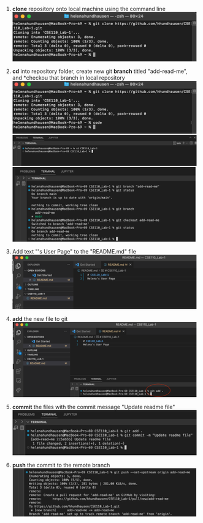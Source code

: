 1. **clone** repository onto local machine using the command line 
![](stepone.png)

2. **cd** into repository folder, create new git **branch** titled "add-read-me", and *checkou that branch in local repository 
![](steptwo-1.png)
![](steptwo-3.png)
![](steptwo-2.png)

3. Add text "<Your name>'s User Page" to the "README.md" file 
![](stepthree.png) 

4. **add** the new file to git 
![](stepfour.png) 

5. **commit** the files with the commit message "Update readme file"
![](stepfive.png) 

6. **push** the commit to the remote branch
![](stepsix.png)  